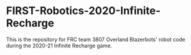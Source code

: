 # FIRST-Robotics-2020-Infinite-Recharge
This is the repository for FRC team 3807 Overland Blazerbots' robot code during the 2020-21 Infinite Recharge game.
